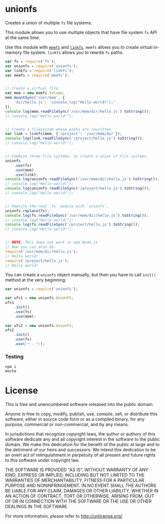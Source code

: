 # unionfs

Creates a union of multiple `fs` file systems.

This module allows you to use multiple objects that have file system `fs` API at the same time.

Use this module with [`memfs`](http://www.npmjs.com/package/memfs) and [`linkfs`](http://www.npmjs.com/package/linkfs). 
`memfs` allows you to create virtual in-memory file system. `linkfs` allows you to rewrite `fs` paths.

```javascript
var fs = require('fs');
var unionfs = require('unionfs');
var linkfs = require('linkfs');
var memfs = require('memfs');


// Create a virtual file.
var mem = new memfs.Volume;
mem.mountSync('/usr/mem', {
    'dir/hello.js': 'console.log("Hello world!");'
});
console.log(mem.readFileSync('/usr/mem/dir/hello.js').toString());
// console.log("Hello world!");


// Create a filesystem whose paths are rewritten.
var link = linkfs(mem, {'/project': '/usr/mem/dir'});
console.log(link.readFileSync('/project/hello.js').toString());
// console.log("Hello world!");


// Combine three file systems, to create a union of file systems.
unionfs
    .use(fs)
    .use(mem)
    .use(link);
console.log(unionfs.readFileSync('/usr/mem/dir/hello.js').toString());
// console.log("Hello world!");
console.log(unionfs.readFileSync('/project/hello.js').toString());
// console.log("Hello world!");


// Rewrite the real `fs` module with `unionfs`.
unionfs.replace(fs);
console.log(fs.readFileSync('/usr/mem/dir/hello.js').toString());
// console.log("Hello world!");
console.log(fs.readFileSync('/project/hello.js').toString());
// console.log("Hello world!");


// NOTE: This does not work in new Node.js
// Now you can also do:
require('/usr/mem/dir/hello.js');
// Hello world!
require('/project/hello.js');
// Hello world!
```

You can create a `unionfs` object manually, but then you have to call `init()` method at the very beginning:

```javascript
var unionfs = require('unionfs');

var ufs1 = new unionfs.UnionFS; 
ufs1
    .init()
    .use(fs)
    .use(mem);
    
var ufs2 = new unionfs.UnionFS;
ufs2
    .init()
    .use(fs)
    .use(/*...*/);
```


### Testing

    npm i
    mocha
    
# License

This is free and unencumbered software released into the public domain.

Anyone is free to copy, modify, publish, use, compile, sell, or
distribute this software, either in source code form or as a compiled
binary, for any purpose, commercial or non-commercial, and by any
means.

In jurisdictions that recognize copyright laws, the author or authors
of this software dedicate any and all copyright interest in the
software to the public domain. We make this dedication for the benefit
of the public at large and to the detriment of our heirs and
successors. We intend this dedication to be an overt act of
relinquishment in perpetuity of all present and future rights to this
software under copyright law.

THE SOFTWARE IS PROVIDED "AS IS", WITHOUT WARRANTY OF ANY KIND,
EXPRESS OR IMPLIED, INCLUDING BUT NOT LIMITED TO THE WARRANTIES OF
MERCHANTABILITY, FITNESS FOR A PARTICULAR PURPOSE AND NONINFRINGEMENT.
IN NO EVENT SHALL THE AUTHORS BE LIABLE FOR ANY CLAIM, DAMAGES OR
OTHER LIABILITY, WHETHER IN AN ACTION OF CONTRACT, TORT OR OTHERWISE,
ARISING FROM, OUT OF OR IN CONNECTION WITH THE SOFTWARE OR THE USE OR
OTHER DEALINGS IN THE SOFTWARE.

For more information, please refer to <http://unlicense.org/>
